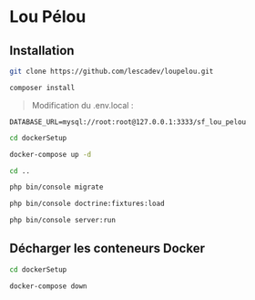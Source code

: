 # Lou Pélou

## Installation
```bash
git clone https://github.com/lescadev/loupelou.git
```
```bash
composer install
```
> Modification du .env.local :
```
DATABASE_URL=mysql://root:root@127.0.0.1:3333/sf_lou_pelou
```
```bash
cd dockerSetup
```
```bash
docker-compose up -d
```
```bash
cd ..
```
```bash
php bin/console migrate
```
```bash
php bin/console doctrine:fixtures:load
```
```bash
php bin/console server:run
```

## Décharger les conteneurs Docker
```bash
cd dockerSetup
```
```bash
docker-compose down
```
